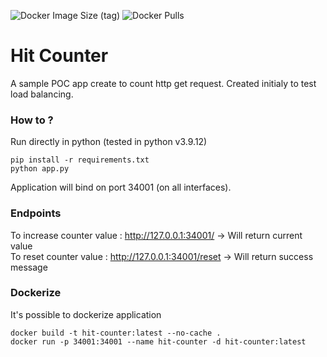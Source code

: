 ![Docker Image Size (tag)](https://img.shields.io/docker/image-size/robinmeyssonnier/hit-counter/latest)
![Docker Pulls](https://img.shields.io/docker/pulls/robinmeyssonnier/hit-counter)

# Hit Counter

A sample POC app create to count http get request. Created initialy to test load balancing.

### How to ?
Run directly in python (tested in python v3.9.12)
```
pip install -r requirements.txt
python app.py
```

Application will bind on port 34001 (on all interfaces).

### Endpoints
To increase counter value : http://127.0.0.1:34001/ -> Will return current value  
To reset counter value : http://127.0.0.1:34001/reset -> Will return success message

### Dockerize
It's possible to dockerize application
```
docker build -t hit-counter:latest --no-cache .
docker run -p 34001:34001 --name hit-counter -d hit-counter:latest
````
